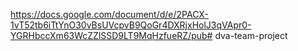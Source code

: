 https://docs.google.com/document/d/e/2PACX-1vT52tb6iTtYnO30vBsUVcpvB9QoGr4DXRjxHolJ3qVApr0-YGRHbccXm63WcZZlSSD9LT9MqHzfueRZ/pub# dva-team-project
